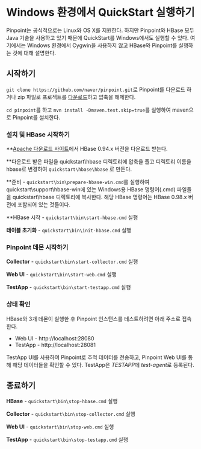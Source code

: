 # Windows 환경에서 QuickStart 실행하기
Pinpoint는 공식적으로는 Linux와 OS X를 지원한다. 하지만 Pinpoint와 HBase 모두 Java 기술을 사용하고 있기 때문에 QuickStart를 Windows에서도 실행할 수 있다. 여기에서는 Windows 환경에서 Cygwin을 사용하지 않고 HBase와 Pinpoint를 실행하는 것에 대해 설명한다.

## 시작하기

```git clone https://github.com/naver/pinpoint.git```로 Pinpoint를 다운로드 하거나 zip 파일로 프로젝트를 [다운로드](https://github.com/naver/pinpoint/archive/master.zip)하고 압축을 해제한다.

```cd pinpoint```를 하고  ```mvn install -Dmaven.test.skip=true```를 실행하여 maven으로 Pinpoint를 설치한다.

### 설치 및 HBase 시작하기
**[Apache 다운로드 사이트](http://apache.mirror.cdnetworks.com/hbase/)에서 HBase 0.94.x 버전을 다운로드 받는다.

**다운로드 받은 파일을 quickstart\hbase 디렉토리에 압축을 풀고 디렉토리 이름을 hbase로 변경하여 ```quickstart\hbase\hbase``` 로 만든다.

**준비 - ```quickstart\bin\prepare-hbase-win.cmd```를 실행하여 quickstart\support\hbase-win에 있는 Windows용 HBase 명령어(.cmd) 파일들을 quickstart\hbase 디렉토리에 복사한다. 해당 HBase 명령어는 HBase 0.98.x 버전에 포함되어 있는 것들이다.

**HBase 시작 - ```quickstart\bin\start-hbase.cmd``` 실행

**테이블 초기화** - ```quickstart\bin\init-hbase.cmd``` 실행

### Pinpoint 데몬 시작하기

**Collector** - ```quickstart\bin\start-collector.cmd``` 실행

**Web UI** - ```quickstart\bin\start-web.cmd``` 실행

**TestApp** - ```quickstart\bin\start-testapp.cmd``` 실행

### 상태 확인
HBase와 3개 데몬이 실행한 후 Pinpoint 인스턴스를 테스트하려면 아래 주소로 접속한다.

* Web UI - http://localhost:28080
* TestApp - http://localhost:28081

TestApp UI를 사용하여 Pinpoint로 추적 데이터를 전송하고, Pinpoint Web UI를 통해 해당 데이터들을 확인할 수 있다. TestApp은 *TESTAPP*에 *test-agent*로 등록된다.

## 종료하기

**HBase** - ```quickstart\bin\stop-hbase.cmd``` 실행

**Collector** - ```quickstart\bin\stop-collector.cmd``` 실행

**Web UI** - ```quickstart\bin\stop-web.cmd``` 실행

**TestApp** - ```quickstart\bin\stop-testapp.cmd``` 실행